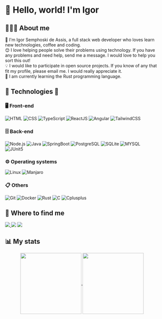 # 👋 Hello, world! I'm Igor
## 👨🏻‍💻 About me
👾  I'm Igor Semphoski de Assis, a full stack web developer who loves learn new technologies, coffee and coding.<br/>
😊  I love helping people solve their problems using technology. If you have any problems and need help, send me a message. I would love to help you sort this out!<br/>
💡  I would like to participate in open source projects. If you know of any that fit my profile, please email me. I would really appreciate it.<br/>
🦀 I am currently learning the Rust programming language.<br/>

## 🚀 Technologies 🚀

### 🖥️ Front-end

![HTML](https://img.shields.io/badge/-HTML-333333?style=flat&logo=HTML5)
![CSS](https://img.shields.io/badge/-CSS-333333?style=flat&logo=CSS3&logoColor=1572B6)
![TypeScript](https://img.shields.io/badge/-TypeScript-333333?style=flat&logo=typescript&logoColor=2D79C7)
![ReactJS](https://img.shields.io/badge/-ReactJS-333333?style=flat&logo=react)
![Angular](https://img.shields.io/badge/-Angular-333333?style=flat&logo=angular&logoColor=c3002f)
![TailwindCSS](https://img.shields.io/badge/-TailwindCSS-333333?style=flat&logo=tailwindcss)

### 🗄️ Back-end

![Node.js](https://img.shields.io/badge/-Node.js-333333?style=flat&logo=node.js)
![Java](https://img.shields.io/badge/-Java-333333?style=flat&logo=openjdk)
![SpringBoot](https://img.shields.io/badge/-SpringBoot-333333?style=flat&logo=spring)
![PostgreSQL](https://img.shields.io/badge/-PostgreSQL-333333?style=flat&logo=postgresql&logoColor=1188f0)
![SQLite](https://img.shields.io/badge/-SQLite-333333?style=flat&logo=sqlite)
![MYSQL](https://img.shields.io/badge/-MYSQL-333333?style=flat&logo=mysql&&logoColor=17cdff)
![JUnit5](https://img.shields.io/badge/-JUnit5-333333?style=flat&logo=junit5)

### ⚙️ Operating systems

![Linux](https://img.shields.io/badge/-Linux-333333?style=flat&logo=linux&logoColor=FFF)
![Manjaro](https://img.shields.io/badge/-Manjaro-333333?style=flat&logo=manjaro&logoColor=33d644)

### 📋 Others

![Git](https://img.shields.io/badge/-Git-333333?style=flat&logo=git&logoColor=eb4e15)
![Docker](https://img.shields.io/badge/-Docker-333333?style=flat&logo=docker&logoColor=1e60e6)
![Rust](https://img.shields.io/badge/-Rust-333333?style=flat&logo=rust&logoColor=fff)
![C](https://img.shields.io/badge/-C_lang-333333?style=flat&logo=c&logoColor=fff)
![Cplusplus](https://img.shields.io/badge/-C++-333333?style=flat&logo=cplusplus&logoColor=1e60e6)

## 📱 Where to find me
<p align="left">
  <a href="https://www.linkedin.com/in/igor-semphoski-de-assis-2a9b3618a/">
    <img src="https://img.shields.io/badge/-Igor_Semphoski_de_Assis-blue?style=flat&logo=Linkedin&logoColor=white&link=https://www.linkedin.com/in/igor-semphoski-de-assis-2a9b3618a/" />
  </a>
  <a>
    <img src="https://img.shields.io/badge/-igorsemphoski@gmail.com-c14438?style=flat&logo=Gmail&logoColor=white&link=mailto:igorsemphoski@gmail.com" />
  </a>
  <a>
   <img src="https://img.shields.io/badge/-Igor_IA%239328-blueviolet?style=flat&logo=discord&logoColor=white" />
  </a>
</p>

## 📊 My stats

<p align="center">
<a href="https://github.com/anuraghazra/github-readme-stats">
  <img height="200" align="center" src="https://github-readme-stats.vercel.app/api?username=IgorSAssis&count_private=true&show_icons=true&theme=tokyonight&custom_title=Github%20Status" />
</a>
<a href="https://github.com/anuraghazra/convoychat">
  <img height="200" align="center" src="https://github-readme-stats.vercel.app/api/top-langs/?username=IgorSAssis&layout=compact&theme=tokyonight" />
</a>
</p>
